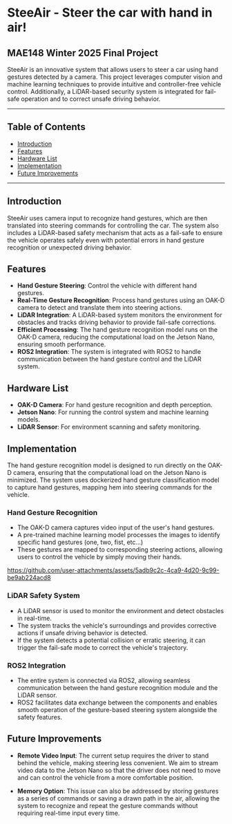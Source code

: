 # SteeAir - Steer the car with hand in air!

## MAE148 Winter 2025 Final Project

SteeAir is an innovative system that allows users to steer a car using hand gestures detected by a camera. This project leverages computer vision and machine learning techniques to provide intuitive and controller-free vehicle control. Additionally, a LiDAR-based security system is integrated for fail-safe operation and to correct unsafe driving behavior.

---

## Table of Contents

- [Introduction](#introduction)
- [Features](#features)
- [Hardware List](#hardware-list)
- [Implementation](#implementation)
- [Future Improvements](#future-improvements)

---

## Introduction

SteeAir uses camera input to recognize hand gestures, which are then translated into steering commands for controlling the car. The system also includes a LiDAR-based safety mechanism that acts as a fail-safe to ensure the vehicle operates safely even with potential errors in hand gesture recognition or unexpected driving behavior.

## Features

- **Hand Gesture Steering**: Control the vehicle with different hand gestures.
- **Real-Time Gesture Recognition**: Process hand gestures using an OAK-D camera to detect and translate them into steering actions.
- **LiDAR Integration**: A LiDAR-based system monitors the environment for obstacles and tracks driving behavior to provide fail-safe corrections.
- **Efficient Processing**: The hand gesture recognition model runs on the OAK-D camera, reducing the computational load on the Jetson Nano, ensuring smooth performance.
- **ROS2 Integration**: The system is integrated with ROS2 to handle communication between the hand gesture control and the LiDAR system.

## Hardware List

- **OAK-D Camera**: For hand gesture recognition and depth perception.
- **Jetson Nano**: For running the control system and machine learning models.
- **LiDAR Sensor**: For environment scanning and safety monitoring.

## Implementation

The hand gesture recognition model is designed to run directly on the OAK-D camera, ensuring that the computational load on the Jetson Nano is minimized. The system uses dockerized hand gesture classification model to capture hand gestures, mapping hem into steering commands for the vehicle.

### Hand Gesture Recognition

- The OAK-D camera captures video input of the user's hand gestures.
- A pre-trained machine learning model processes the images to identify specific hand gestures (one, two, fist, etc...)
- These gestures are mapped to corresponding steering actions, allowing users to control the vehicle by simply moving their hands.


https://github.com/user-attachments/assets/5adb9c2c-4ca9-4d20-9c99-be9ab224acd8


### LiDAR Safety System

- A LiDAR sensor is used to monitor the environment and detect obstacles in real-time.
- The system tracks the vehicle's surroundings and provides corrective actions if unsafe driving behavior is detected.
- If the system detects a potential collision or erratic steering, it can trigger the fail-safe mode to correct the vehicle's trajectory.

### ROS2 Integration

- The entire system is connected via ROS2, allowing seamless communication between the hand gesture recognition module and the LiDAR sensor.
- ROS2 facilitates data exchange between the components and enables smooth operation of the gesture-based steering system alongside the safety features.

## Future Improvements

- **Remote Video Input**: The current setup requires the driver to stand behind the vehicle, making steering less convenient. We aim to stream video data to the Jetson Nano so that the driver does not need to move and can control the vehicle from a more comfortable position.
  
- **Memory Option**: This issue can also be addressed by storing gestures as a series of commands or saving a drawn path in the air, allowing the system to recognize and repeat the gesture commands without requiring real-time input every time.



